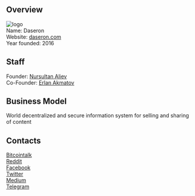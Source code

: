 ## Overview
![logo](../projects/logo/daseron.png)  
Name: Daseron  
Website: [daseron.com](https://www.daseron.com/)  
Year founded: 2016  
## Staff
Founder: [Nursultan Aliev](../people/nursultan_aliev.md)  
Co-Founder: [Erlan Akmatov](../people/erlan_akmatov.md)
## Business Model
World decentralized and secure information system for selling and sharing of content
## Contacts 
[Bitcointalk](https://bitcointalk.org/index.php?topic=2061283.0)    
[Reddit](https://www.reddit.com/user/Daseron/)  
[Facebook](https://www.facebook.com/Daseron_ico-2384378925034205/?fref=ts)  
[Twitter](https://twitter.com/Daseron_ico)  
[Medium](https://medium.com/@daseron.ico/daseron-is-the-only-way-to-survive-in-the-era-of-a-total-control-and-the-dawn-of-hacker-attacks-ca86bc5aaac6)    
[Telegram](https://t.me/DASERON)  
 
